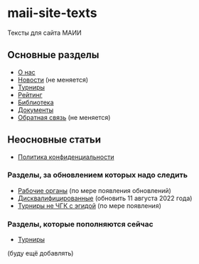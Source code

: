 # maii-site-texts
Тексты для сайта МАИИ

## Основные разделы
- [О нас](https://github.com/nfarukshin/maii-site-texts/blob/main/about.md)
- [Новости](https://www.maii.li/news) (не меняется)
- [Турниры](https://github.com/nfarukshin/maii-site-texts/blob/main/tournaments.md)
- [Рейтинг](https://github.com/nfarukshin/maii-site-texts/blob/main/rating.md)
- [Библиотека](https://github.com/nfarukshin/maii-site-texts/blob/main/library.md) 
- [Документы](https://github.com/nfarukshin/maii-site-texts/blob/main/documents.md)
- [Обратная связь](https://www.maii.li/contact) (не меняется)

## Неосновные статьи
- [Политика конфиденциальности](https://github.com/nfarukshin/maii-site-texts/blob/main/privacy.md)

### Разделы, за обновлением которых надо следить
- [Рабочие органы](https://github.com/nfarukshin/maii-site-texts/blob/main/who.md) (по мере появления обновлений)
- [Дисквалифицированные](https://github.com/nfarukshin/maii-site-texts/blob/main/disqual.md) (обновить 11 августа 2022 года)
- [Турниры не ЧГК с эгидой](https://github.com/nfarukshin/maii-site-texts/blob/main/aegis.md) (по мере появления)

### Разделы, которые пополняются сейчас
- [Турниры](https://github.com/nfarukshin/maii-site-texts/blob/main/tournaments.md)

(буду ещё добавлять)
